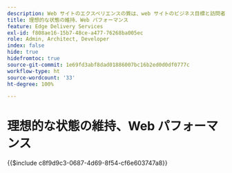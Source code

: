 ```yaml
---
description: Web サイトのエクスペリエンスの質は、web サイトのビジネス目標と訪問者の満足度を達成する上で重要です。
title: 理想的な状態の維持、Web パフォーマンス
feature: Edge Delivery Services
exl-id: f808ae16-15b7-48ce-a477-76268ba005ec
role: Admin, Architect, Developer
index: false
hide: true
hidefromtoc: true
source-git-commit: 1e69fd3abf8dad01886007bc16b2ed0d0df0777c
workflow-type: ht
source-wordcount: '33'
ht-degree: 100%

---
```


# 理想的な状態の維持、Web パフォーマンス

{{$include c8f9d9c3-0687-4d69-8f54-cf6e603747a8}}
